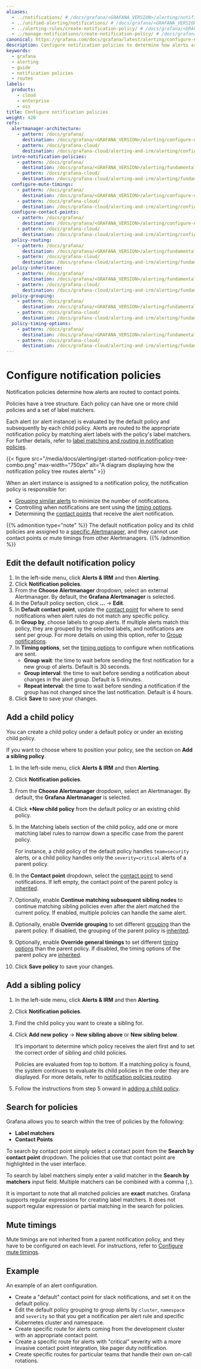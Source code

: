 ```yaml
---
aliases:
  - ../notifications/ # /docs/grafana/<GRAFANA_VERSION>/alerting/notifications/
  - ../unified-alerting/notifications/ # /docs/grafana/<GRAFANA_VERSION>/alerting/unified-alerting/notifications/
  - ../alerting-rules/create-notification-policy/ # /docs/grafana/<GRAFANA_VERSION>/alerting/alerting-rules/create-notification-policy/
  - ../manage-notifications/create-notification-policy/ # /docs/grafana/<GRAFANA_VERSION>/alerting/manage-notifications/create-notification-policy/
canonical: https://grafana.com/docs/grafana/latest/alerting/configure-notifications/create-notification-policy/
description: Configure notification policies to determine how alerts are routed to contact points
keywords:
  - grafana
  - alerting
  - guide
  - notification policies
  - routes
labels:
  products:
    - cloud
    - enterprise
    - oss
title: Configure notification policies
weight: 420
refs:
  alertmanager-architecture:
    - pattern: /docs/grafana/
      destination: /docs/grafana/<GRAFANA_VERSION>/alerting/configure-notifications/#alertmanager-architecture
    - pattern: /docs/grafana-cloud/
      destination: /docs/grafana-cloud/alerting-and-irm/alerting/configure-notifications/#alertmanager-architecture
  intro-notification-policies:
    - pattern: /docs/grafana/
      destination: /docs/grafana/<GRAFANA_VERSION>/alerting/fundamentals/notifications/notification-policies/
    - pattern: /docs/grafana-cloud/
      destination: /docs/grafana-cloud/alerting-and-irm/alerting/fundamentals/notifications/notification-policies/
  configure-mute-timings:
    - pattern: /docs/grafana/
      destination: /docs/grafana/<GRAFANA_VERSION>/alerting/configure-notifications/mute-timings/
    - pattern: /docs/grafana-cloud/
      destination: /docs/grafana-cloud/alerting-and-irm/alerting/configure-notifications/mute-timings/
  configure-contact-points:
    - pattern: /docs/grafana/
      destination: /docs/grafana/<GRAFANA_VERSION>/alerting/configure-notifications/manage-contact-points/
    - pattern: /docs/grafana-cloud/
      destination: /docs/grafana-cloud/alerting-and-irm/alerting/configure-notifications/manage-contact-points/
  policy-routing:
    - pattern: /docs/grafana/
      destination: /docs/grafana/<GRAFANA_VERSION>/alerting/fundamentals/notifications/notification-policies/#routing
    - pattern: /docs/grafana-cloud/
      destination: /docs/grafana-cloud/alerting-and-irm/alerting/fundamentals/notifications/notification-policies/#routing
  policy-inheritance:
    - pattern: /docs/grafana/
      destination: /docs/grafana/<GRAFANA_VERSION>/alerting/fundamentals/notifications/notification-policies/#inheritance
    - pattern: /docs/grafana-cloud/
      destination: /docs/grafana-cloud/alerting-and-irm/alerting/fundamentals/notifications/notification-policies/#inheritance
  policy-grouping:
    - pattern: /docs/grafana/
      destination: /docs/grafana/<GRAFANA_VERSION>/alerting/fundamentals/notifications/group-alert-notifications/#group-notifications
    - pattern: /docs/grafana-cloud/
      destination: /docs/grafana-cloud/alerting-and-irm/alerting/fundamentals/notifications/group-alert-notifications/#group-notifications
  policy-timing-options:
    - pattern: /docs/grafana/
      destination: /docs/grafana/<GRAFANA_VERSION>/alerting/fundamentals/notifications/group-alert-notifications/#timing-options
    - pattern: /docs/grafana-cloud/
      destination: /docs/grafana-cloud/alerting-and-irm/alerting/fundamentals/notifications/group-alert-notifications/#timing-options
---
```


# Configure notification policies

Notification policies determine how alerts are routed to contact points.

Policies have a tree structure. Each policy can have one or more child policies and a set of label matchers.

Each alert (or alert instance) is evaluated by the default policy and subsequently by each child policy. Alerts are routed to the appropriate notification policy by matching alert labels with the policy's label matchers. For further details, refer to [label matching and routing in notification policies](ref:intro-notification-policies).

{{< figure src="/media/docs/alerting/get-started-notification-policy-tree-combo.png" max-width="750px" alt="A diagram displaying how the notification policy tree routes alerts" >}}

When an alert instance is assigned to a notification policy, the notification policy is responsible for:

- [Grouping similar alerts](ref:policy-grouping) to minimize the number of notifications.
- Controlling when notifications are sent using the [timing options](ref:policy-timing-options).
- Determining the [contact points](ref:configure-contact-points) that receive the alert notification.

{{% admonition type="note" %}}
The default notification policy and its child policies are assigned to a [specific Alertmanager](ref:alertmanager-architecture), and they cannot use contact points or mute timings from other Alertmanagers.
{{% /admonition %}}

## Edit the default notification policy

1. In the left-side menu, click **Alerts & IRM** and then **Alerting**.
1. Click **Notification policies**.
1. From the **Choose Alertmanager** dropdown, select an external Alertmanager. By default, the **Grafana Alertmanager** is selected.
1. In the Default policy section, click **...** -> **Edit**.
1. In **Default contact point**, update the [contact point](ref:configure-contact-points) for where to send notifications when alert rules do not match any specific policy.
1. In **Group by**, choose labels to group alerts. If multiple alerts match this policy, they are grouped by the selected labels, and notifications are sent per group. For more details on using this option, refer to [Group notifications](ref:policy-grouping).
1. In **Timing options**, set the [timing options](ref:policy-timing-options) to configure when notifications are sent.
   - **Group wait**: the time to wait before sending the first notification for a new group of alerts. Default is 30 seconds.
   - **Group interval**: the time to wait before sending a notification about changes in the alert group. Default is 5 minutes.
   - **Repeat interval**: the time to wait before sending a notification if the group has not changed since the last notification. Default is 4 hours.
1. Click **Save** to save your changes.

## Add a child policy

You can create a child policy under a default policy or under an existing child policy.

If you want to choose where to position your policy, see the section on **Add a sibling policy**.

1. In the left-side menu, click **Alerts & IRM** and then **Alerting**.
1. Click **Notification policies**.
1. From the **Choose Alertmanager** dropdown, select an Alertmanager. By default, the **Grafana Alertmanager** is selected.
1. Click **+New child policy** from the default policy or an existing child policy.
1. In the Matching labels section of the child policy, add one or more matching label rules to narrow down a specific case from the parent policy.

   For instance, a child policy of the default policy handles `team=security` alerts, or a child policy handles only the `severity=critical` alerts of a parent policy.

1. In the **Contact point** dropdown, select the [contact point](ref:configure-contact-points) to send notifications. If left empty, the contact point of the parent policy is [inherited](ref:policy-inheritance).
1. Optionally, enable **Continue matching subsequent sibling nodes** to continue matching sibling policies even after the alert matched the current policy. If enabled, multiple policies can handle the same alert.
1. Optionally, enable **Override grouping** to set different [grouping](ref:policy-grouping) than the parent policy. If disabled, the grouping of the parent policy is [inherited](ref:policy-inheritance).
1. Optionally, enable **Override general timings** to set different [timing options](ref:policy-timing-options) than the parent policy. If disabled, the timing options of the parent policy are [inherited](ref:policy-inheritance).
1. Click **Save policy** to save your changes.

## Add a sibling policy

1. In the left-side menu, click **Alerts & IRM** and then **Alerting**.
1. Click **Notification policies**.
1. Find the child policy you want to create a sibling for.
1. Click **Add new policy** -> **New sibling above** or **New sibling below**.

   It's important to determine which policy receives the alert first and to set the correct order of sibling and child policies.

   Policies are evaluated from top to bottom. If a matching policy is found, the system continues to evaluate its child policies in the order they are displayed. For more details, refer to [notification policies routing](ref:policy-routing).

1. Follow the instructions from step 5 onward in [adding a child policy](#add-a-child-policy).

## Search for policies

Grafana allows you to search within the tree of policies by the following:

- **Label matchers**
- **Contact Points**

To search by contact point simply select a contact point from the **Search by contact point** dropdown. The policies that use that contact point are highlighted in the user interface.

To search by label matchers simply enter a valid matcher in the **Search by matchers** input field. Multiple matchers can be combined with a comma (`,`).

It is important to note that all matched policies are **exact** matches. Grafana supports regular expressions for creating label matchers. It does not support regular expression or partial matching in the search for policies.

## Mute timings

Mute timings are not inherited from a parent notification policy, and they have to be configured on each level. For instructions, refer to [Configure mute timings](ref:configure-mute-timings).

## Example

An example of an alert configuration.

- Create a "default" contact point for slack notifications, and set it on the default policy.
- Edit the default policy grouping to group alerts by `cluster`, `namespace` and `severity` so that you get a notification per alert rule and specific Kubernetes cluster and namespace.
- Create specific route for alerts coming from the development cluster with an appropriate contact point.
- Create a specific route for alerts with "critical" severity with a more invasive contact point integration, like pager duty notification.
- Create specific routes for particular teams that handle their own on-call rotations.

